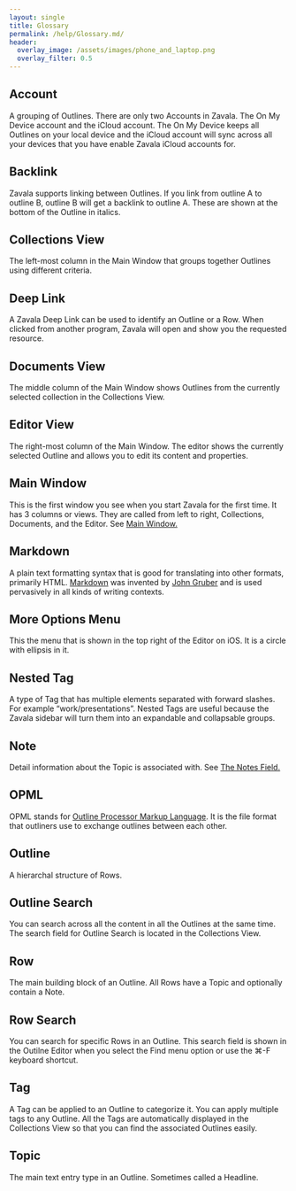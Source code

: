 ```yaml
---
layout: single
title: Glossary
permalink: /help/Glossary.md/
header:
  overlay_image: /assets/images/phone_and_laptop.png
  overlay_filter: 0.5
---
```




## Account

A grouping of Outlines. There are only two Accounts in Zavala. The On My Device account and the iCloud account. The On My Device keeps all Outlines on your local device and the iCloud account will sync across all your devices that you have enable Zavala iCloud accounts for.

## Backlink

Zavala supports linking between Outlines. If you link from outline A to outline B, outline B will get a backlink to outline A. These are shown at the bottom of the Outline in italics.

## Collections View

The left-most column in the Main Window that groups together Outlines using different criteria.

## Deep Link

A Zavala Deep Link can be used to identify an Outline or a Row. When clicked from another program, Zavala will open and show you the requested resource.

## Documents View

The middle column of the Main Window shows Outlines from the currently selected collection in the Collections View.

## Editor View

The right-most column of the Main Window. The editor shows the currently selected Outline and allows you to edit its content and properties.

## Main Window

This is the first window you see when you start Zavala for the first time. It has 3 columns or views. They are called from left to right, Collections, Documents, and the Editor. See [Main Window.](Main_Window.md)

## Markdown

A plain text formatting syntax that is good for translating into other formats, primarily HTML. [Markdown](https://daringfireball.net/projects/markdown/) was invented by [John Gruber](https://daringfireball.net/) and is used pervasively in all kinds of writing contexts.

## More Options Menu

This the menu that is shown in the top right of the Editor on iOS. It is a circle with ellipsis in it.

## Nested Tag

A type of Tag that has multiple elements separated with forward slashes. For example “work/presentations”. Nested Tags are useful because the Zavala sidebar will turn them into an expandable and collapsable groups.

## Note

Detail information about the Topic is associated with. See [The Notes Field.](The_Notes_Field.md)

## OPML

OPML stands for [Outline Processor Markup Language](http://opml.org/). It is the file format that outliners use to exchange outlines between each other.

## Outline

A hierarchal structure of Rows.

## Outline Search

You can search across all the content in all the Outlines at the same time. The search field for Outline Search is located in the Collections View. 

## Row

The main building block of an Outline. All Rows have a Topic and optionally contain a Note.

## Row Search

You can search for specific Rows in an Outline. This search field is shown in the Outilne Editor when you select the Find menu option or use the ⌘-F keyboard shortcut.

## Tag

A Tag can be applied to an Outline to categorize it. You can apply multiple tags to any Outline. All the Tags are automatically displayed in the Collections View so that you can find the associated Outlines easily.

## Topic

The main text entry type in an Outline.  Sometimes called a Headline.